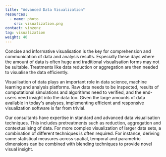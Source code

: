 ```yaml
---
title: "Advanced Data Visualization"
resources:
  - name: photo
    src: visualization.png
contact: vinzenz
tag: visualization
weight: 40
---
```


Concise and informative visualisation is the key for comprehension and
communication of data and analysis results. Especially these days where the
amount of data is often huge and traditional visualisation forms may not be
suitable. Treatments like data reduction or aggregation are then needed
to visualise the data efficiently.

<!--more-->

Visualisation of data plays an important role in data science, machine learning
and analysis platforms. Raw data needs to be inspected, results of
computational simulations and algorithms need to verified, and the end-users
need insight into the data too. Given the large amounts of data available in
today's analyses, implementing efficient and responsive visualization software
is far from trivial.

Our consultants have expertise in standard and advanced data visualisation
techniques. This includes pretreatments such as reduction, aggregation and
contextualising of data. For more complex visualization of larger data sets, a
combination of different techniques is often required. For instance, deriving
some statistical measures across spatial, temporal and parametric dimensions
can be combined with blending techniques to provide novel visual insight.
